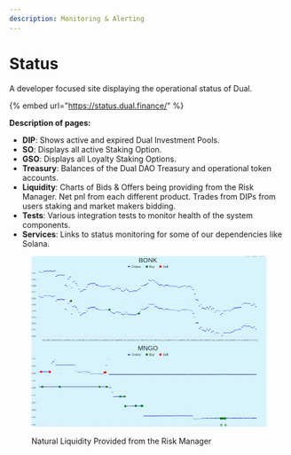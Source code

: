 ```yaml
---
description: Monitoring & Alerting
---
```


# Status

A developer focused site displaying the operational status of Dual.

{% embed url="https://status.dual.finance/" %}

**Description of pages:**

* **DIP**: Shows active and expired Dual Investment Pools.
* **SO**: Displays all active Staking Option.
* **GSO**: Displays all Loyalty Staking Options.
* **Treasury**: Balances of the Dual DAO Treasury and operational token accounts.
* **Liquidity**: Charts of Bids & Offers being providing from the Risk Manager. Net pnl from each different product. Trades from DIPs from users staking and market makers bidding.
* **Tests**: Various integration tests to monitor health of the system components.
* **Services**: Links to status monitoring for some of our dependencies like Solana.

<figure><img src="../.gitbook/assets/RM Liquidity" alt=""><figcaption><p>Natural Liquidity Provided from the Risk Manager</p></figcaption></figure>
